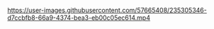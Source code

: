 

https://user-images.githubusercontent.com/57665408/235305346-d7ccbfb8-66a9-4374-bea3-eb00c05ec614.mp4

